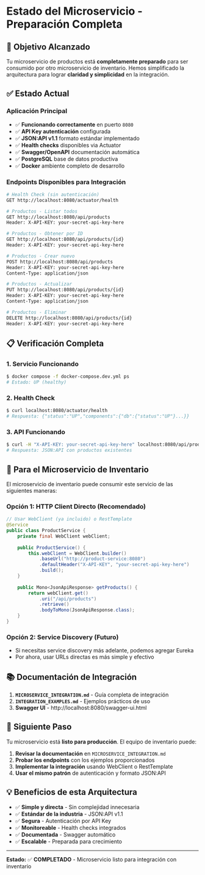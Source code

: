 # Estado del Microservicio - Preparación Completa

## 🎯 Objetivo Alcanzado

Tu microservicio de productos está **completamente preparado** para ser consumido por otro microservicio de inventario. Hemos simplificado la arquitectura para lograr **claridad y simplicidad** en la integración.

## ✅ Estado Actual

### Aplicación Principal
- ✅ **Funcionando correctamente** en puerto `8080`
- ✅ **API Key autenticación** configurada
- ✅ **JSON:API v1.1** formato estándar implementado
- ✅ **Health checks** disponibles via Actuator
- ✅ **Swagger/OpenAPI** documentación automática
- ✅ **PostgreSQL** base de datos productiva
- ✅ **Docker** ambiente completo de desarrollo

### Endpoints Disponibles para Integración
```bash
# Health Check (sin autenticación)
GET http://localhost:8080/actuator/health

# Productos - Listar todos
GET http://localhost:8080/api/products
Header: X-API-KEY: your-secret-api-key-here

# Productos - Obtener por ID
GET http://localhost:8080/api/products/{id}
Header: X-API-KEY: your-secret-api-key-here

# Productos - Crear nuevo
POST http://localhost:8080/api/products
Header: X-API-KEY: your-secret-api-key-here
Content-Type: application/json

# Productos - Actualizar
PUT http://localhost:8080/api/products/{id}
Header: X-API-KEY: your-secret-api-key-here
Content-Type: application/json

# Productos - Eliminar
DELETE http://localhost:8080/api/products/{id}
Header: X-API-KEY: your-secret-api-key-here
```

## 📋 Verificación Completa

### 1. Servicio Funcionando
```bash
$ docker compose -f docker-compose.dev.yml ps
# Estado: UP (healthy)
```

### 2. Health Check
```bash
$ curl localhost:8080/actuator/health
# Respuesta: {"status":"UP","components":{"db":{"status":"UP"}...}}
```

### 3. API Funcionando
```bash
$ curl -H "X-API-KEY: your-secret-api-key-here" localhost:8080/api/products
# Respuesta: JSON:API con productos existentes
```

## 🔄 Para el Microservicio de Inventario

El microservicio de inventario puede consumir este servicio de las siguientes maneras:

### Opción 1: HTTP Client Directo (Recomendado)
```java
// Usar WebClient (ya incluido) o RestTemplate
@Service
public class ProductService {
    private final WebClient webClient;
    
    public ProductService() {
        this.webClient = WebClient.builder()
            .baseUrl("http://product-service:8080")
            .defaultHeader("X-API-KEY", "your-secret-api-key-here")
            .build();
    }
    
    public Mono<JsonApiResponse> getProducts() {
        return webClient.get()
            .uri("/api/products")
            .retrieve()
            .bodyToMono(JsonApiResponse.class);
    }
}
```

### Opción 2: Service Discovery (Futuro)
- Si necesitas service discovery más adelante, podemos agregar Eureka
- Por ahora, usar URLs directas es más simple y efectivo

## 📚 Documentación de Integración

1. **`MICROSERVICE_INTEGRATION.md`** - Guía completa de integración
2. **`INTEGRATION_EXAMPLES.md`** - Ejemplos prácticos de uso
3. **Swagger UI** - http://localhost:8080/swagger-ui.html

## 🚀 Siguiente Paso

Tu microservicio está **listo para producción**. El equipo de inventario puede:

1. **Revisar la documentación** en `MICROSERVICE_INTEGRATION.md`
2. **Probar los endpoints** con los ejemplos proporcionados  
3. **Implementar la integración** usando WebClient o RestTemplate
4. **Usar el mismo patrón** de autenticación y formato JSON:API

## 💡 Beneficios de esta Arquitectura

- ✅ **Simple y directa** - Sin complejidad innecesaria
- ✅ **Estándar de la industria** - JSON:API v1.1
- ✅ **Segura** - Autenticación por API Key
- ✅ **Monitoreable** - Health checks integrados
- ✅ **Documentada** - Swagger automático
- ✅ **Escalable** - Preparada para crecimiento

---
**Estado:** ✅ **COMPLETADO** - Microservicio listo para integración con inventario